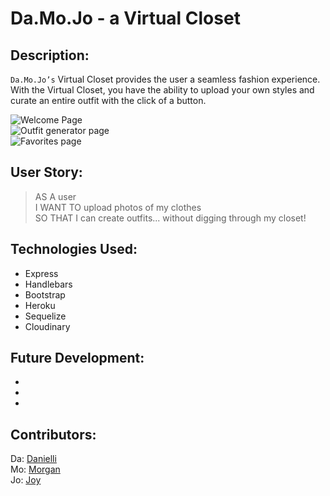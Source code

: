 # Da.Mo.Jo - a Virtual Closet 
## Description:
`Da.Mo.Jo’s` Virtual Closet provides the user a seamless fashion experience. With the Virtual Closet, you have the ability to upload your own styles and curate an entire outfit with the click of a button.  

![Welcome Page](https://jxleilani.github.com/project2/public/images/welcome.png)  
![Outfit generator page](https://jxleilani.github.com/project2/public/images/generator.png)  
![Favorites page](https://jxleilani.github.com/project2/public/images/favs.png)  
## User Story:
> AS A user  
> I WANT TO upload photos of my clothes  
> SO THAT I can create outfits... without digging through my closet!

## Technologies Used:
* Express
* Handlebars
* Bootstrap
* Heroku
* Sequelize
* Cloudinary

## Future Development:
* 
* 
* 

## Contributors:
Da: [Danielli](https://github.com/Elli360)  
Mo: [Morgan](https://github.com/MoMilllzz)  
Jo: [Joy](https://github.com/jxleilani)  

